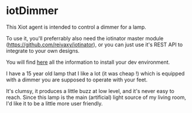 # iotDimmer

This Xiot agent is intended to control a dimmer for a lamp.

To use it, you'll preferrably also need the iotinator master module (https://github.com/reivaxy/iotinator), or you can just use it's REST API to integrate to your own designs.

You will find <a href="https://github.com/reivaxy/iotinator/wiki/07.-Dev-environnement-and-debug">here</a> all the information to install your dev environment.


I have a 15 year old lamp that I like a lot (it was cheap !) which is equipped with a dimmer you are supposed to operate with your feet.

It's clumsy, it produces a little buzz at low level, and it's never easy to reach. Since this lamp is the main (artificial) light source of my living room, I'd like it to be a little more user friendly.
